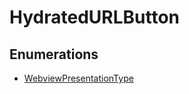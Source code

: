 # HydratedURLButton

## Enumerations

- [WebviewPresentationType](enumerations/WebviewPresentationType.md)
